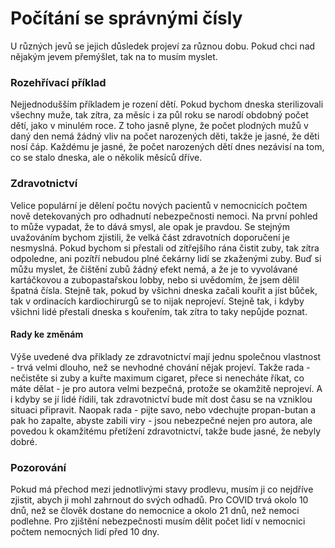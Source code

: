 # Počítání se správnými čísly

U různých jevů se jejich důsledek projeví za různou dobu. Pokud chci nad nějakým jevem přemýšlet, tak na to musím myslet.

### Rozehřívací příklad

Nejjednodušším příkladem je rození dětí. Pokud bychom dneska sterilizovali všechny muže, tak zítra, za měsíc i za půl roku se narodí obdobný počet dětí, jako v minulém roce. Z toho jasně plyne, že počet plodných mužů v daný den nemá žádný vliv na počet narozených děti, takže je jasné, že děti nosí čáp. Každému je jasné, že počet narozených dětí dnes nezávisí na tom, co se stalo dneska, ale o několik měsíců dříve.

### Zdravotnictví

Velice populární je dělení počtu nových pacientů v nemocnicích počtem nově detekovaných pro odhadnutí nebezpečnosti nemoci. Na první pohled to může vypadat, že to dává smysl, ale opak je pravdou. Se stejným uvažováním bychom zjistili, že velká část zdravotních doporučení je nesmyslná. Pokud bychom si přestali od zítřejšího rána čistit zuby, tak zítra odpoledne, ani pozítří nebudou plné čekárny lidí se zkaženými zuby. Buď si můžu myslet, že čištění zubů žádný efekt nemá, a že je to vyvolávané kartáčkovou a zubopastařskou lobby, nebo si uvědomím, že jsem dělil špatná čísla. Stejně tak, pokud by všichni dneska začali kouřit a jíst bůček, tak v ordinacích kardiochirurgů se to nijak neprojeví. Stejně tak, i kdyby všichni lidé přestali dneska s kouřením, tak zítra to taky nepůjde poznat. 

#### Rady ke změnám

Výše uvedené dva příklady ze zdravotnictví mají jednu společnou vlastnost - trvá velmi dlouho, než se nevhodné chování nějak projeví. Takže rada - nečistěte si zuby a kuřte maximum cigaret, přece si nenecháte říkat, co máte dělat - je pro autora velmi bezpečná, protože se okamžitě neprojeví. A i kdyby se jí lidé řídili, tak zdravotnictví bude mít dost času se na vzniklou situaci připravit. Naopak rada - pijte savo, nebo vdechujte propan-butan a pak ho zapalte, abyste zabili viry - jsou nebezpečné nejen pro autora, ale povedou k okamžitému přetížení zdravotnictví, takže bude jasné, že nebyly dobré.

### Pozorování

Pokud má přechod mezi jednotlivými stavy prodlevu, musím ji co nejdříve zjistit, abych ji mohl zahrnout do svých odhadů. Pro COVID trvá okolo 10 dnů, než se člověk dostane do nemocnice a okolo 21 dnů, než nemoci podlehne. Pro zjištění nebezpečnosti musím dělit počet lidí v nemocnici počtem nemocných lidí před 10 dny.  


